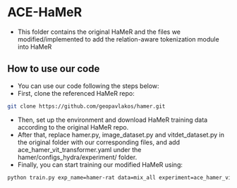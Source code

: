 
# ACE-HaMeR
 * This folder contains the original HaMeR and the files we modified/implemented to add the relation-aware tokenization module into HaMeR
## How to use our code
 * You can use our code following the steps below:
 * First, clone the referenced HaMeR repo:
 ```bash
 git clone https://github.com/geopavlakos/hamer.git
```
* Then, set up the environment and download HaMeR training data according to the original HaMeR repo.
* After that, replace hamer.py, image_dataset.py and vitdet_dataset.py in the original folder with our corresponding files, and add  ace_hamer_vit_transformer.yaml under the hamer/configs_hydra/experiment/ folder.
* Finally, you can start training our modified HaMeR using:
```bash
python train.py exp_name=hamer-rat data=mix_all experiment=ace_hamer_vit_transformer trainer=gpu launcher=local
```
